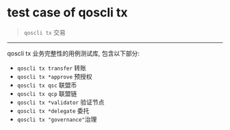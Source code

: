 # test case of qoscli tx

> `qoscli tx` 交易

---

qoscli tx 业务完整性的用例测试库, 包含以下部分:

* `qoscli tx transfer` 转账
* `qoscli tx *approve` 预授权
* `qoscli tx qsc` 联盟币
* `qoscli tx qcp` 联盟链
* `qoscli tx *validator` 验证节点
* `qoscli tx *delegate` 委托
* `qoscli tx "governance"`治理
